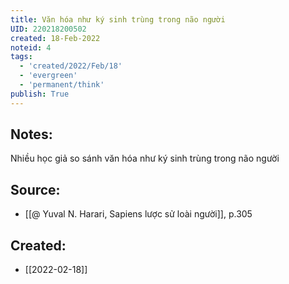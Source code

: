 ```yaml
---
title: Văn hóa như ký sinh trùng trong não người
UID: 220218200502
created: 18-Feb-2022
noteid: 4
tags:
  - 'created/2022/Feb/18'
  - 'evergreen'
  - 'permanent/think'
publish: True
---
```

## Notes:
Nhiều học giả so sánh văn hóa như ký sinh trùng trong não người

## Source:
- [[@ Yuval N. Harari, Sapiens lược sử loài người]], p.305


## Created:
- [[2022-02-18]]

